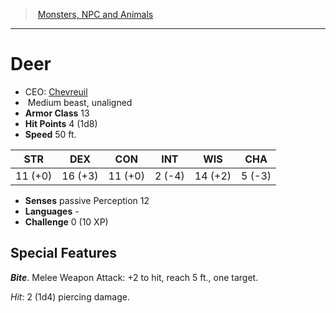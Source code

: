 ﻿---
!MonsterItem
Family: MonsterVO
Type: beast
Size: Medium
Alignment: unaligned
ArmorClass: 13
HitPoints: 4 (1d8)
Speed: 50 ft.
Strength: 11 (+0)
Dexterity: 16 (+3)
Constitution: 11 (+0)
Intelligence: ' 2 (-4)'
Wisdom: 14 (+2)
Charisma: ' 5 (-3)'
Senses: passive Perception 12
Languages: '-'
Challenge: 0 (10 XP)
Id: monsters_vo.md#deer
ParentLink: monsters_vo.md#monsters-npc-and-animals
Name: Deer
ParentName: Monsters, NPC and Animals
NameLevel: 1
AltName: '[Chevreuil](hd_monsters_chevreuil.md)'
Attributes:
  Name: Deer
  Markdown: >+
    # <!--Name-->Deer<!--/Name-->


    - CEO: <!--AltName-->[Chevreuil](hd_monsters_chevreuil.md)<!--/AltName-->

    -  <!--Size-->Medium<!--/Size--> <!--Type-->beast<!--/Type-->, <!--Alignment-->unaligned<!--/Alignment-->

    - **Armor Class** <!--ArmorClass-->13<!--/ArmorClass-->

    - **Hit Points** <!--HitPoints-->4 (1d8)<!--/HitPoints-->

    - **Speed** <!--Speed-->50 ft.<!--/Speed-->


    |STR|DEX|CON|INT|WIS|CHA|

    |---|---|---|---|---|---|

    |<!--Strength-->11 (+0)<!--/Strength-->|<!--Dexterity-->16 (+3)<!--/Dexterity-->|<!--Constitution-->11 (+0)<!--/Constitution-->|<!--Intelligence--> 2 (-4)<!--/Intelligence-->|<!--Wisdom-->14 (+2)<!--/Wisdom-->|<!--Charisma--> 5 (-3)<!--/Charisma-->|


    - **Senses** <!--Senses-->passive Perception 12<!--/Senses-->

    - **Languages** <!--Languages-->-<!--/Languages-->

    - **Challenge** <!--Challenge-->0 (10 XP)<!--/Challenge-->


    ## Special Features


    **_Bite_**. Melee Weapon Attack: +2 to hit, reach 5 ft., one target.


    _Hit_: 2 (1d4) piercing damage.

  AltName: '[Chevreuil](hd_monsters_chevreuil.md)'
  Size: Medium
  Type: beast
  Alignment: unaligned
  ArmorClass: 13
  HitPoints: 4 (1d8)
  Speed: 50 ft.
  Strength: 11 (+0)
  Dexterity: 16 (+3)
  Constitution: 11 (+0)
  Intelligence: ' 2 (-4)'
  Wisdom: 14 (+2)
  Charisma: ' 5 (-3)'
  Senses: passive Perception 12
  Languages: '-'
  Challenge: 0 (10 XP)
AttributesDictionary: >+
  Name: Deer

  Markdown: >+

    # <!--Name-->Deer<!--/Name-->





    - CEO: <!--AltName-->[Chevreuil](hd_monsters_chevreuil.md)<!--/AltName-->



    -  <!--Size-->Medium<!--/Size--> <!--Type-->beast<!--/Type-->, <!--Alignment-->unaligned<!--/Alignment-->



    - **Armor Class** <!--ArmorClass-->13<!--/ArmorClass-->



    - **Hit Points** <!--HitPoints-->4 (1d8)<!--/HitPoints-->



    - **Speed** <!--Speed-->50 ft.<!--/Speed-->





    |STR|DEX|CON|INT|WIS|CHA|



    |---|---|---|---|---|---|



    |<!--Strength-->11 (+0)<!--/Strength-->|<!--Dexterity-->16 (+3)<!--/Dexterity-->|<!--Constitution-->11 (+0)<!--/Constitution-->|<!--Intelligence--> 2 (-4)<!--/Intelligence-->|<!--Wisdom-->14 (+2)<!--/Wisdom-->|<!--Charisma--> 5 (-3)<!--/Charisma-->|





    - **Senses** <!--Senses-->passive Perception 12<!--/Senses-->



    - **Languages** <!--Languages-->-<!--/Languages-->



    - **Challenge** <!--Challenge-->0 (10 XP)<!--/Challenge-->





    ## Special Features





    **_Bite_**. Melee Weapon Attack: +2 to hit, reach 5 ft., one target.





    _Hit_: 2 (1d4) piercing damage.



  AltName: '[Chevreuil](hd_monsters_chevreuil.md)'

  Size: Medium

  Type: beast

  Alignment: unaligned

  ArmorClass: 13

  HitPoints: 4 (1d8)

  Speed: 50 ft.

  Strength: 11 (+0)

  Dexterity: 16 (+3)

  Constitution: 11 (+0)

  Intelligence: ' 2 (-4)'

  Wisdom: 14 (+2)

  Charisma: ' 5 (-3)'

  Senses: passive Perception 12

  Languages: '-'

  Challenge: 0 (10 XP)

---
> [Monsters, NPC and Animals](srd_monsters.md)

---

# Deer

- CEO: [Chevreuil](hd_monsters_chevreuil.md)
-  Medium beast, unaligned
- **Armor Class** 13
- **Hit Points** 4 (1d8)
- **Speed** 50 ft.

|STR|DEX|CON|INT|WIS|CHA|
|---|---|---|---|---|---|
|11 (+0)|16 (+3)|11 (+0)| 2 (-4)|14 (+2)| 5 (-3)|

- **Senses** passive Perception 12
- **Languages** -
- **Challenge** 0 (10 XP)

## Special Features

**_Bite_**. Melee Weapon Attack: +2 to hit, reach 5 ft., one target.

_Hit_: 2 (1d4) piercing damage.

